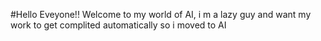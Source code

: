 #Hello Eveyone!!
Welcome to my world of AI, i m a lazy guy and want my work to get complited automatically so i moved to AI 
